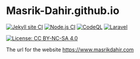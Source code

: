 # Masrik-Dahir.github.io

[![Jekyll site CI](https://github.com/Masrik-Dahir/Masrik-Dahir.github.io/actions/workflows/jekyll.yml/badge.svg)](https://github.com/Masrik-Dahir/Masrik-Dahir.github.io/actions/workflows/jekyll.yml) 
[![Node.js CI](https://github.com/Masrik-Dahir/Masrik-Dahir.github.io/actions/workflows/node.js.yml/badge.svg)](https://github.com/Masrik-Dahir/Masrik-Dahir.github.io/actions/workflows/node.js.yml) 
[![CodeQL](https://github.com/Masrik-Dahir/Masrik-Dahir.github.io/actions/workflows/codeql-analysis.yml/badge.svg)](https://github.com/Masrik-Dahir/Masrik-Dahir.github.io/actions/workflows/codeql-analysis.yml)
[![Laravel](https://github.com/Masrik-Dahir/Masrik-Dahir.github.io/actions/workflows/laravel.yml/badge.svg)](https://github.com/Masrik-Dahir/Masrik-Dahir.github.io/actions/workflows/laravel.yml)

[![License: CC BY-NC-SA 4.0](https://licensebuttons.net/l/by-nc-sa/4.0/80x15.png)](https://creativecommons.org/licenses/by-nc-sa/4.0/)

The url for the website https://www.masrikdahir.com
